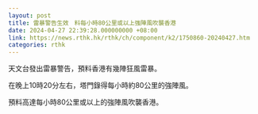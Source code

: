 ```yaml
---
layout: post
title: 雷暴警告生效　料每小時80公里或以上強陣風吹襲香港
date: 2024-04-27 22:39:28.000000000 +08:00
link: https://news.rthk.hk/rthk/ch/component/k2/1750860-20240427.htm
categories: rthk
---
```


天文台發出雷暴警告，預料香港有幾陣狂風雷暴。

在晚上10時20分左右，塔門錄得每小時約80公里的強陣風。

預料高達每小時80公里或以上的強陣風吹襲香港。
